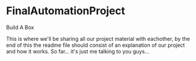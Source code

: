 # FinalAutomationProject
Build A Box


This is where we'll be sharing all our project material with eachother, by the end of this the readme file should consist of an explanation of our project and how it works. So far... it's just me talking to you guys...
